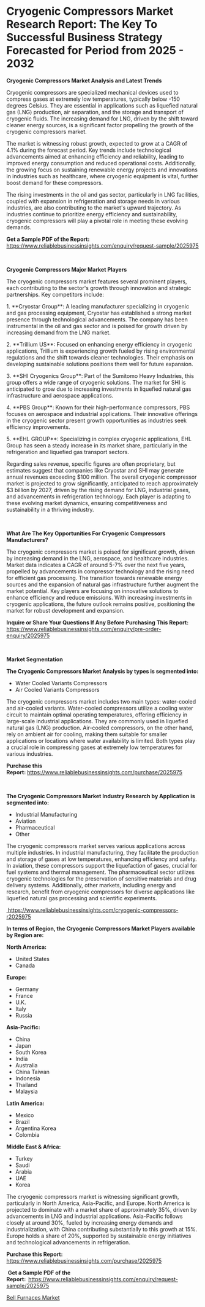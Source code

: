 <p><h1>Cryogenic Compressors Market Research Report: The Key To Successful Business Strategy Forecasted for Period from 2025 - 2032</h1></p><p><strong>Cryogenic Compressors Market Analysis and Latest Trends</strong></p>
<p><p>Cryogenic compressors are specialized mechanical devices used to compress gases at extremely low temperatures, typically below -150 degrees Celsius. They are essential in applications such as liquefied natural gas (LNG) production, air separation, and the storage and transport of cryogenic fluids. The increasing demand for LNG, driven by the shift toward cleaner energy sources, is a significant factor propelling the growth of the cryogenic compressors market.</p><p>The market is witnessing robust growth, expected to grow at a CAGR of 4.1% during the forecast period. Key trends include technological advancements aimed at enhancing efficiency and reliability, leading to improved energy consumption and reduced operational costs. Additionally, the growing focus on sustaining renewable energy projects and innovations in industries such as healthcare, where cryogenic equipment is vital, further boost demand for these compressors. </p><p>The rising investments in the oil and gas sector, particularly in LNG facilities, coupled with expansion in refrigeration and storage needs in various industries, are also contributing to the market's upward trajectory. As industries continue to prioritize energy efficiency and sustainability, cryogenic compressors will play a pivotal role in meeting these evolving demands.</p></p>
<p><strong>Get a Sample PDF of the Report:&nbsp;</strong> <a href="https://www.reliablebusinessinsights.com/enquiry/request-sample/2025975?utm_campaign=3050&utm_medium=2&utm_source=Github&utm_content=ia&utm_term=08042025&utm_id=cryogenic-compressors">https://www.reliablebusinessinsights.com/enquiry/request-sample/2025975</a></p>
<p>&nbsp;</p>
<p><strong>Cryogenic Compressors Major Market Players</strong></p>
<p><p>The cryogenic compressors market features several prominent players, each contributing to the sector's growth through innovation and strategic partnerships. Key competitors include:</p><p>1. **Cryostar Group**: A leading manufacturer specializing in cryogenic and gas processing equipment, Cryostar has established a strong market presence through technological advancements. The company has been instrumental in the oil and gas sector and is poised for growth driven by increasing demand from the LNG market.</p><p>2. **Trillium US**: Focused on enhancing energy efficiency in cryogenic applications, Trillium is experiencing growth fueled by rising environmental regulations and the shift towards cleaner technologies. Their emphasis on developing sustainable solutions positions them well for future expansion.</p><p>3. **SHI Cryogenics Group**: Part of the Sumitomo Heavy Industries, this group offers a wide range of cryogenic solutions. The market for SHI is anticipated to grow due to increasing investments in liquefied natural gas infrastructure and aerospace applications.</p><p>4. **PBS Group**: Known for their high-performance compressors, PBS focuses on aerospace and industrial applications. Their innovative offerings in the cryogenic sector present growth opportunities as industries seek efficiency improvements.</p><p>5. **EHL GROUP**: Specializing in complex cryogenic applications, EHL Group has seen a steady increase in its market share, particularly in the refrigeration and liquefied gas transport sectors.</p><p>Regarding sales revenue, specific figures are often proprietary, but estimates suggest that companies like Cryostar and SHI may generate annual revenues exceeding $100 million. The overall cryogenic compressor market is projected to grow significantly, anticipated to reach approximately $3 billion by 2027, driven by the rising demand for LNG, industrial gases, and advancements in refrigeration technology. Each player is adapting to these evolving market dynamics, ensuring competitiveness and sustainability in a thriving industry.</p></p>
<p>&nbsp;</p>
<p><strong>What Are The Key Opportunities For Cryogenic Compressors Manufacturers?</strong></p>
<p><p>The cryogenic compressors market is poised for significant growth, driven by increasing demand in the LNG, aerospace, and healthcare industries. Market data indicates a CAGR of around 5-7% over the next five years, propelled by advancements in compressor technology and the rising need for efficient gas processing. The transition towards renewable energy sources and the expansion of natural gas infrastructure further augment the market potential. Key players are focusing on innovative solutions to enhance efficiency and reduce emissions. With increasing investments in cryogenic applications, the future outlook remains positive, positioning the market for robust development and expansion.</p></p>
<p><strong>Inquire or Share Your Questions If Any Before Purchasing This Report:</strong> <a href="https://www.reliablebusinessinsights.com/enquiry/pre-order-enquiry/2025975?utm_campaign=3050&utm_medium=2&utm_source=Github&utm_content=ia&utm_term=08042025&utm_id=cryogenic-compressors">https://www.reliablebusinessinsights.com/enquiry/pre-order-enquiry/2025975</a></p>
<p>&nbsp;</p>
<p><strong>Market Segmentation</strong></p>
<p><strong>The Cryogenic Compressors Market Analysis by types is segmented into:</strong></p>
<p><ul><li>Water Cooled Variants Compressors</li><li>Air Cooled Variants Compressors</li></ul></p>
<p><p>The cryogenic compressors market includes two main types: water-cooled and air-cooled variants. Water-cooled compressors utilize a cooling water circuit to maintain optimal operating temperatures, offering efficiency in large-scale industrial applications. They are commonly used in liquefied natural gas (LNG) production. Air-cooled compressors, on the other hand, rely on ambient air for cooling, making them suitable for smaller applications or locations where water availability is limited. Both types play a crucial role in compressing gases at extremely low temperatures for various industries.</p></p>
<p><strong>Purchase this Report:&nbsp;</strong><a href="https://www.reliablebusinessinsights.com/purchase/2025975?utm_campaign=3050&utm_medium=2&utm_source=Github&utm_content=ia&utm_term=08042025&utm_id=cryogenic-compressors">https://www.reliablebusinessinsights.com/purchase/2025975</a></p>
<p>&nbsp;</p>
<p><strong>The Cryogenic Compressors Market Industry Research by Application is segmented into:</strong></p>
<p><ul><li>Industrial Manufacturing</li><li>Aviation</li><li>Pharmaceutical</li><li>Other</li></ul></p>
<p><p>The cryogenic compressors market serves various applications across multiple industries. In industrial manufacturing, they facilitate the production and storage of gases at low temperatures, enhancing efficiency and safety. In aviation, these compressors support the liquefaction of gases, crucial for fuel systems and thermal management. The pharmaceutical sector utilizes cryogenic technologies for the preservation of sensitive materials and drug delivery systems. Additionally, other markets, including energy and research, benefit from cryogenic compressors for diverse applications like liquefied natural gas processing and scientific experiments.</p></p>
<p><a href="https://www.reliablebusinessinsights.com/cryogenic-compressors-r2025975?utm_campaign=3050&utm_medium=2&utm_source=Github&utm_content=ia&utm_term=08042025&utm_id=cryogenic-compressors">&nbsp;https://www.reliablebusinessinsights.com/cryogenic-compressors-r2025975</a></p>
<p><strong>In terms of Region, the Cryogenic Compressors Market Players available by Region are:</strong></p>
<p>
    <p> <strong> North America: </strong>
        <ul>
            <li>United States</li>
            <li>Canada</li>
        </ul>
        </p> 
    <p> <strong> Europe: </strong>
        <ul>
            <li>Germany</li>
            <li>France</li>
            <li>U.K.</li>
            <li>Italy</li>
            <li>Russia</li>
        </ul>
        </p> 
    <p> <strong> Asia-Pacific: </strong>
        <ul>
            <li>China</li>
            <li>Japan</li>
            <li>South Korea</li>
            <li>India</li>
            <li>Australia</li>
            <li>China Taiwan</li>
            <li>Indonesia</li>
            <li>Thailand</li>
            <li>Malaysia</li>
        </ul>
        </p> 
    <p> <strong> Latin America: </strong>
        <ul>
            <li>Mexico</li>
            <li>Brazil</li>
            <li>Argentina Korea</li>
            <li>Colombia</li>
        </ul>
        </p> 
    <p> <strong> Middle East & Africa: </strong>
        <ul>
            <li>Turkey</li>
            <li>Saudi</li>
            <li>Arabia</li>
            <li>UAE</li>
            <li>Korea</li>
        </ul>
    </p>
    </p>
<p><p>The cryogenic compressors market is witnessing significant growth, particularly in North America, Asia-Pacific, and Europe. North America is projected to dominate with a market share of approximately 35%, driven by advancements in LNG and industrial applications. Asia-Pacific follows closely at around 30%, fueled by increasing energy demands and industrialization, with China contributing substantially to this growth at 15%. Europe holds a share of 20%, supported by sustainable energy initiatives and technological advancements in refrigeration.</p></p>
<p><strong>Purchase this Report: </strong><a href="https://www.reliablebusinessinsights.com/purchase/2025975?utm_campaign=3050&utm_medium=2&utm_source=Github&utm_content=ia&utm_term=08042025&utm_id=cryogenic-compressors">https://www.reliablebusinessinsights.com/purchase/2025975</a></p>
<p>&nbsp;<strong>Get a Sample PDF of the Report:&nbsp;&nbsp;</strong><a href="https://www.reliablebusinessinsights.com/enquiry/request-sample/2025975?utm_campaign=3050&utm_medium=2&utm_source=Github&utm_content=ia&utm_term=08042025&utm_id=cryogenic-compressors">https://www.reliablebusinessinsights.com/enquiry/request-sample/2025975</a></p>
<p><strong></strong></p>
<p><p><a href="https://github.com/djibenesha/Market-Research-Report-List-1/blob/main/bell-furnaces-market.md?utm_campaign=3050&utm_medium=2&utm_source=Github&utm_content=ia&utm_term=08042025&utm_id=cryogenic-compressors">Bell Furnaces Market</a></p></p>